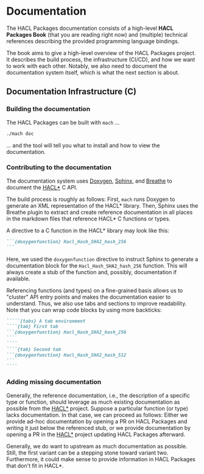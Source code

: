 # Documentation

The HACL Packages documentation consists of a high-level **HACL Packages Book** (that you are reading right now) and (multiple) technical references describing the provided programming language bindings.

The book aims to give a high-level overview of the HACL Packages project. It describes the build process, the infrastructure (CI/CD), and how we want to work with each other. Notably, we also need to document the documentation system itself, which is what the next section is about.

## Documentation Infrastructure (C)

### Building the documentation

The HACL Packages can be built with `mach` ...

```sh
./mach doc
```

... and the tool will tell you what to install and how to view the documentation.

### Contributing to the documentation

The documentation system uses [Doxygen], [Sphinx], and [Breathe] to document the [HACL\*] C API.

The build process is roughly as follows: First, `mach` runs Doxygen to generate an XML representation of the HACL\* library. Then, Sphinx uses the Breathe plugin to extract and create reference documentation in all places in the markdown files that reference HACL\* C functions or types.

A directive to a C function in the HACL\* library may look like this:

````md
```{doxygenfunction} Hacl_Hash_SHA2_hash_256
```
````

Here, we used the `doxygenfunction` directive to instruct Sphinx to generate a documentation block for the `Hacl_Hash_SHA2_hash_256` function. This will always create a stub of the function and, possibly, documentation if available.

Referencing functions (and types) on a fine-grained basis allows us to "cluster" API entry points and makes the documentation easier to understand. Thus, we also use tabs and sections to improve readability.
Note that you can wrap code blocks by using more backticks:

``````md
`````{tabs} A tab environment
````{tab} First tab
```{doxygenfunction} Hacl_Hash_SHA2_hash_256
```
````
````{tab} Second tab
```{doxygenfunction} Hacl_Hash_SHA2_hash_512
```
````
``````

### Adding missing documentation

Generally, the reference documentation, i.e., the description of a specific type or function, should leverage as much existing documentation as possible from the [HACL\*] project.
Suppose a particular function (or type) lacks documentation. In that case, we can proceed as follows: Either we provide ad-hoc documentation by opening a PR on HACL Packages and writing it just below the referenced stub, or we provide documentation by opening a PR in the [HACL\*] project updating HACL Packages afterward.

Generally, we do want to upstream as much documentation as possible. Still, the first variant can be a stepping stone toward variant two. Furthermore, it could make sense to provide information in HACL Packages that don't fit in HACL\*.

[hacl\*]: https://github.com/hacl-star/hacl-star
[doxygen]: https://www.doxygen.nl/
[breathe]: https://breathe.readthedocs.io/en/latest/
[sphinx]: https://www.sphinx-doc.org/en/master/
[breathe directives]: https://breathe.readthedocs.io/en/latest/directives.html#directives
